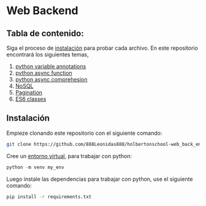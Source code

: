 # Web Backend

## Tabla de contenido:

Siga el proceso de [instalación](#instalación) para probar cada archivo. En este repositorio encontrará los siguientes temas,

1. [python variable annotations](./python_variable_annotations/)
2. [python async function](./python_async_function/)
3. [python async comprehesion](./python_async_comprehension/)
4. [NoSQL](./NoSQL/)
5. [Pagination](./pagination/)
6. [ES6 classes](./ES6_classes/)

## Instalación

Empieze clonando este repositorio con el siguiente comando:

```sh
git clone https://github.com/888Leonidas888/holbertonschool-web_back_end.git
```

Cree un [entorno virtual](https://docs.python.org/es/3.8/library/venv.html), para trabajar con python:

```python
python -m venv my_env
```

Luego instale las dependencias para trabajar con python, use el siguiente comando:

```sh
pip install -r requirements.txt
```
